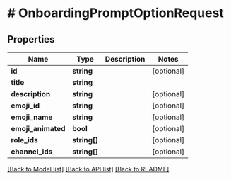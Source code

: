 # # OnboardingPromptOptionRequest

## Properties

Name | Type | Description | Notes
------------ | ------------- | ------------- | -------------
**id** | **string** |  | [optional]
**title** | **string** |  |
**description** | **string** |  | [optional]
**emoji_id** | **string** |  | [optional]
**emoji_name** | **string** |  | [optional]
**emoji_animated** | **bool** |  | [optional]
**role_ids** | **string[]** |  | [optional]
**channel_ids** | **string[]** |  | [optional]

[[Back to Model list]](../../README.md#models) [[Back to API list]](../../README.md#endpoints) [[Back to README]](../../README.md)
